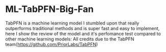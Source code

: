 # ML-TabPFN-Big-Fan
TabPFN is a machine learning model I stumbled upon that really outperforms traditional methods and is super fast and easy to implement, here I show the review of the model and it's perfomance test compared to other machine learning models: All credits due to the TabPFN team(https://github.com/PriorLabs/TabPFN)
